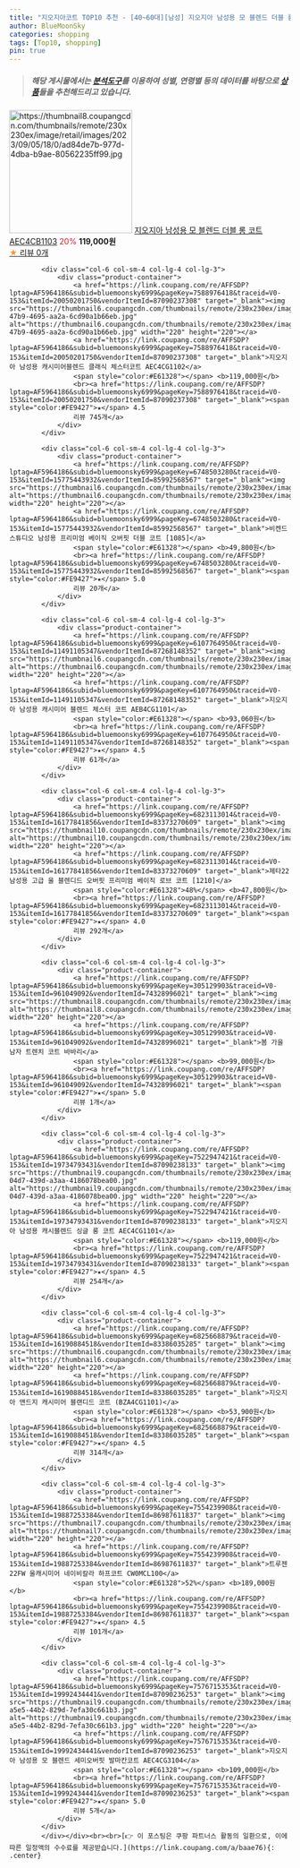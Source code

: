 ```yaml
---
title: "지오지아코트 TOP10 추천 - [40~60대][남성] 지오지아 남성용 모 블렌드 더블 롱 코트 AEC4CB1103"
author: BlueMoonSky
categories: shopping
tags: [Top10, shopping]
pin: true
---
```


> ##### 해당 게시물에서는 [**분석도구**](https://itemscout.io/)를 이용하여 **성별**, **연령별** 등의 데이터를 바탕으로 [**상품**](https://link.coupang.com/a/baae76)들을 추천해드리고 있습니다.
<div class="container"><div class="row">
            <div class="col-6 col-sm-4 col-lg-4 col-lg-3">
                <div class="product-container">
                    <a href="https://link.coupang.com/re/AFFSDP?lptag=AF5964186&subid=bluemoonsky6999&pageKey=7524287239&traceid=V0-153&itemId=19741289119&vendorItemId=87090237986" target="_blank"><img src="https://thumbnail8.coupangcdn.com/thumbnails/remote/230x230ex/image/retail/images/2023/09/05/18/0/ad84de7b-977d-4dba-b9ae-80562235ff99.jpg" alt="https://thumbnail8.coupangcdn.com/thumbnails/remote/230x230ex/image/retail/images/2023/09/05/18/0/ad84de7b-977d-4dba-b9ae-80562235ff99.jpg" width="220" height="220"></a>
                    <a href="https://link.coupang.com/re/AFFSDP?lptag=AF5964186&subid=bluemoonsky6999&pageKey=7524287239&traceid=V0-153&itemId=19741289119&vendorItemId=87090237986" target="_blank">지오지아 남성용 모 블렌드 더블 롱 코트 AEC4CB1103</a>
                    <span style="color:#E61328">20%</span> <b>119,000원</b>
                    <br><a href="https://link.coupang.com/re/AFFSDP?lptag=AF5964186&subid=bluemoonsky6999&pageKey=7524287239&traceid=V0-153&itemId=19741289119&vendorItemId=87090237986" target="_blank"><span style="color:#FE9427">★</span> 
                    리뷰 0개</a>
                </div>
            </div>
            
            <div class="col-6 col-sm-4 col-lg-4 col-lg-3">
                <div class="product-container">
                    <a href="https://link.coupang.com/re/AFFSDP?lptag=AF5964186&subid=bluemoonsky6999&pageKey=7588976418&traceid=V0-153&itemId=20050201750&vendorItemId=87090237308" target="_blank"><img src="https://thumbnail6.coupangcdn.com/thumbnails/remote/230x230ex/image/retail/images/2023/09/05/18/7/42181b60-47b9-4695-aa2a-6cd90a1b66eb.jpg" alt="https://thumbnail6.coupangcdn.com/thumbnails/remote/230x230ex/image/retail/images/2023/09/05/18/7/42181b60-47b9-4695-aa2a-6cd90a1b66eb.jpg" width="220" height="220"></a>
                    <a href="https://link.coupang.com/re/AFFSDP?lptag=AF5964186&subid=bluemoonsky6999&pageKey=7588976418&traceid=V0-153&itemId=20050201750&vendorItemId=87090237308" target="_blank">지오지아 남성용 캐시미어블렌드 클래식 체스터코트 AEC4CG1102</a>
                    <span style="color:#E61328"></span> <b>119,000원</b>
                    <br><a href="https://link.coupang.com/re/AFFSDP?lptag=AF5964186&subid=bluemoonsky6999&pageKey=7588976418&traceid=V0-153&itemId=20050201750&vendorItemId=87090237308" target="_blank"><span style="color:#FE9427">★</span> 4.5
                    리뷰 745개</a>
                </div>
            </div>
            
            <div class="col-6 col-sm-4 col-lg-4 col-lg-3">
                <div class="product-container">
                    <a href="https://link.coupang.com/re/AFFSDP?lptag=AF5964186&subid=bluemoonsky6999&pageKey=6748503280&traceid=V0-153&itemId=15775443932&vendorItemId=85992568567" target="_blank"><img src="https://thumbnail6.coupangcdn.com/thumbnails/remote/230x230ex/image/vendor_inventory/a29c/50440f0dbd6fce707d5027df74da49317da6910f13ac3fbe14b1044abbf8.jpg" alt="https://thumbnail6.coupangcdn.com/thumbnails/remote/230x230ex/image/vendor_inventory/a29c/50440f0dbd6fce707d5027df74da49317da6910f13ac3fbe14b1044abbf8.jpg" width="220" height="220"></a>
                    <a href="https://link.coupang.com/re/AFFSDP?lptag=AF5964186&subid=bluemoonsky6999&pageKey=6748503280&traceid=V0-153&itemId=15775443932&vendorItemId=85992568567" target="_blank">비켄드스튜디오 남성용 프리미엄 베이직 오버핏 더블 코트 [1085]</a>
                    <span style="color:#E61328"></span> <b>49,800원</b>
                    <br><a href="https://link.coupang.com/re/AFFSDP?lptag=AF5964186&subid=bluemoonsky6999&pageKey=6748503280&traceid=V0-153&itemId=15775443932&vendorItemId=85992568567" target="_blank"><span style="color:#FE9427">★</span> 5.0
                    리뷰 20개</a>
                </div>
            </div>
            
            <div class="col-6 col-sm-4 col-lg-4 col-lg-3">
                <div class="product-container">
                    <a href="https://link.coupang.com/re/AFFSDP?lptag=AF5964186&subid=bluemoonsky6999&pageKey=6107764950&traceid=V0-153&itemId=11491105347&vendorItemId=87268148352" target="_blank"><img src="https://thumbnail6.coupangcdn.com/thumbnails/remote/230x230ex/image/vendor_inventory/8b3c/a0c0d94038de1ca0ea0d80d150f4c32eb3d25377fc4ff83804c52c72260f.jpg" alt="https://thumbnail6.coupangcdn.com/thumbnails/remote/230x230ex/image/vendor_inventory/8b3c/a0c0d94038de1ca0ea0d80d150f4c32eb3d25377fc4ff83804c52c72260f.jpg" width="220" height="220"></a>
                    <a href="https://link.coupang.com/re/AFFSDP?lptag=AF5964186&subid=bluemoonsky6999&pageKey=6107764950&traceid=V0-153&itemId=11491105347&vendorItemId=87268148352" target="_blank">지오지아 남성용 캐시미어 블렌드 체스터 코트 AEB4CG1101</a>
                    <span style="color:#E61328"></span> <b>93,060원</b>
                    <br><a href="https://link.coupang.com/re/AFFSDP?lptag=AF5964186&subid=bluemoonsky6999&pageKey=6107764950&traceid=V0-153&itemId=11491105347&vendorItemId=87268148352" target="_blank"><span style="color:#FE9427">★</span> 4.5
                    리뷰 61개</a>
                </div>
            </div>
            
            <div class="col-6 col-sm-4 col-lg-4 col-lg-3">
                <div class="product-container">
                    <a href="https://link.coupang.com/re/AFFSDP?lptag=AF5964186&subid=bluemoonsky6999&pageKey=6823113014&traceid=V0-153&itemId=16177841856&vendorItemId=83373270609" target="_blank"><img src="https://thumbnail10.coupangcdn.com/thumbnails/remote/230x230ex/image/vendor_inventory/0811/8fe15619c4dbee42f02b69d36b8de327f50b383068696e7a7949150e16a8.jpg" alt="https://thumbnail10.coupangcdn.com/thumbnails/remote/230x230ex/image/vendor_inventory/0811/8fe15619c4dbee42f02b69d36b8de327f50b383068696e7a7949150e16a8.jpg" width="220" height="220"></a>
                    <a href="https://link.coupang.com/re/AFFSDP?lptag=AF5964186&subid=bluemoonsky6999&pageKey=6823113014&traceid=V0-153&itemId=16177841856&vendorItemId=83373270609" target="_blank">제타22 남성용 고급 울 블렌디드 오버핏 프리미엄 베이직 로브 코트 [1210]</a>
                    <span style="color:#E61328">48%</span> <b>47,800원</b>
                    <br><a href="https://link.coupang.com/re/AFFSDP?lptag=AF5964186&subid=bluemoonsky6999&pageKey=6823113014&traceid=V0-153&itemId=16177841856&vendorItemId=83373270609" target="_blank"><span style="color:#FE9427">★</span> 4.0
                    리뷰 292개</a>
                </div>
            </div>
            
            <div class="col-6 col-sm-4 col-lg-4 col-lg-3">
                <div class="product-container">
                    <a href="https://link.coupang.com/re/AFFSDP?lptag=AF5964186&subid=bluemoonsky6999&pageKey=305129903&traceid=V0-153&itemId=961049092&vendorItemId=74328996021" target="_blank"><img src="https://thumbnail8.coupangcdn.com/thumbnails/remote/230x230ex/image/vendor_inventory/d627/cfd7b62c68a7c676c688b0441f328027258f6ae62fc79cc249b9f0aa7a47.jpg" alt="https://thumbnail8.coupangcdn.com/thumbnails/remote/230x230ex/image/vendor_inventory/d627/cfd7b62c68a7c676c688b0441f328027258f6ae62fc79cc249b9f0aa7a47.jpg" width="220" height="220"></a>
                    <a href="https://link.coupang.com/re/AFFSDP?lptag=AF5964186&subid=bluemoonsky6999&pageKey=305129903&traceid=V0-153&itemId=961049092&vendorItemId=74328996021" target="_blank">봄 가을 남자 트렌치 코트 바바리</a>
                    <span style="color:#E61328"></span> <b>99,000원</b>
                    <br><a href="https://link.coupang.com/re/AFFSDP?lptag=AF5964186&subid=bluemoonsky6999&pageKey=305129903&traceid=V0-153&itemId=961049092&vendorItemId=74328996021" target="_blank"><span style="color:#FE9427">★</span> 5.0
                    리뷰 1개</a>
                </div>
            </div>
            
            <div class="col-6 col-sm-4 col-lg-4 col-lg-3">
                <div class="product-container">
                    <a href="https://link.coupang.com/re/AFFSDP?lptag=AF5964186&subid=bluemoonsky6999&pageKey=7522947421&traceid=V0-153&itemId=19734793431&vendorItemId=87090238133" target="_blank"><img src="https://thumbnail9.coupangcdn.com/thumbnails/remote/230x230ex/image/retail/images/2023/09/05/18/2/c3ba0642-04d7-439d-a3aa-4186078bea00.jpg" alt="https://thumbnail9.coupangcdn.com/thumbnails/remote/230x230ex/image/retail/images/2023/09/05/18/2/c3ba0642-04d7-439d-a3aa-4186078bea00.jpg" width="220" height="220"></a>
                    <a href="https://link.coupang.com/re/AFFSDP?lptag=AF5964186&subid=bluemoonsky6999&pageKey=7522947421&traceid=V0-153&itemId=19734793431&vendorItemId=87090238133" target="_blank">지오지아 남성용 캐시블렌드 싱글 롱 코트 AEC4CG1101</a>
                    <span style="color:#E61328"></span> <b>119,000원</b>
                    <br><a href="https://link.coupang.com/re/AFFSDP?lptag=AF5964186&subid=bluemoonsky6999&pageKey=7522947421&traceid=V0-153&itemId=19734793431&vendorItemId=87090238133" target="_blank"><span style="color:#FE9427">★</span> 4.5
                    리뷰 254개</a>
                </div>
            </div>
            
            <div class="col-6 col-sm-4 col-lg-4 col-lg-3">
                <div class="product-container">
                    <a href="https://link.coupang.com/re/AFFSDP?lptag=AF5964186&subid=bluemoonsky6999&pageKey=6825668879&traceid=V0-153&itemId=16190884518&vendorItemId=83386035285" target="_blank"><img src="https://thumbnail6.coupangcdn.com/thumbnails/remote/230x230ex/image/vendor_inventory/298c/5a75e4fe409b6e26fc9c995f5bff76d5af32402136b173b32c14e3cd083b.jpg" alt="https://thumbnail6.coupangcdn.com/thumbnails/remote/230x230ex/image/vendor_inventory/298c/5a75e4fe409b6e26fc9c995f5bff76d5af32402136b173b32c14e3cd083b.jpg" width="220" height="220"></a>
                    <a href="https://link.coupang.com/re/AFFSDP?lptag=AF5964186&subid=bluemoonsky6999&pageKey=6825668879&traceid=V0-153&itemId=16190884518&vendorItemId=83386035285" target="_blank">지오지아 앤드지 캐시미어 블랜디드 코트 (BZA4CG1101)</a>
                    <span style="color:#E61328"></span> <b>53,900원</b>
                    <br><a href="https://link.coupang.com/re/AFFSDP?lptag=AF5964186&subid=bluemoonsky6999&pageKey=6825668879&traceid=V0-153&itemId=16190884518&vendorItemId=83386035285" target="_blank"><span style="color:#FE9427">★</span> 4.5
                    리뷰 314개</a>
                </div>
            </div>
            
            <div class="col-6 col-sm-4 col-lg-4 col-lg-3">
                <div class="product-container">
                    <a href="https://link.coupang.com/re/AFFSDP?lptag=AF5964186&subid=bluemoonsky6999&pageKey=7554239908&traceid=V0-153&itemId=19887253384&vendorItemId=86987611837" target="_blank"><img src="https://thumbnail7.coupangcdn.com/thumbnails/remote/230x230ex/image/vendor_inventory/5969/b2f2b433b912ceff23489093ce898ea65bdceb083838a79b6f70a83f52d4.png" alt="https://thumbnail7.coupangcdn.com/thumbnails/remote/230x230ex/image/vendor_inventory/5969/b2f2b433b912ceff23489093ce898ea65bdceb083838a79b6f70a83f52d4.png" width="220" height="220"></a>
                    <a href="https://link.coupang.com/re/AFFSDP?lptag=AF5964186&subid=bluemoonsky6999&pageKey=7554239908&traceid=V0-153&itemId=19887253384&vendorItemId=86987611837" target="_blank">트루젠 22FW 울캐시미어 네이비칼라 하프코트 CW0MCL100</a>
                    <span style="color:#E61328">52%</span> <b>189,000원</b>
                    <br><a href="https://link.coupang.com/re/AFFSDP?lptag=AF5964186&subid=bluemoonsky6999&pageKey=7554239908&traceid=V0-153&itemId=19887253384&vendorItemId=86987611837" target="_blank"><span style="color:#FE9427">★</span> 4.5
                    리뷰 101개</a>
                </div>
            </div>
            
            <div class="col-6 col-sm-4 col-lg-4 col-lg-3">
                <div class="product-container">
                    <a href="https://link.coupang.com/re/AFFSDP?lptag=AF5964186&subid=bluemoonsky6999&pageKey=7576715353&traceid=V0-153&itemId=19992434441&vendorItemId=87090236253" target="_blank"><img src="https://thumbnail9.coupangcdn.com/thumbnails/remote/230x230ex/image/retail/images/2023/09/05/18/7/e54cefdc-a5e5-44b2-829d-7efa30c661b3.jpg" alt="https://thumbnail9.coupangcdn.com/thumbnails/remote/230x230ex/image/retail/images/2023/09/05/18/7/e54cefdc-a5e5-44b2-829d-7efa30c661b3.jpg" width="220" height="220"></a>
                    <a href="https://link.coupang.com/re/AFFSDP?lptag=AF5964186&subid=bluemoonsky6999&pageKey=7576715353&traceid=V0-153&itemId=19992434441&vendorItemId=87090236253" target="_blank">지오지아 남성용 모 블렌드 세미오버핏 발마칸코트 AEC4CG3104</a>
                    <span style="color:#E61328"></span> <b>109,000원</b>
                    <br><a href="https://link.coupang.com/re/AFFSDP?lptag=AF5964186&subid=bluemoonsky6999&pageKey=7576715353&traceid=V0-153&itemId=19992434441&vendorItemId=87090236253" target="_blank"><span style="color:#FE9427">★</span> 5.0
                    리뷰 5개</a>
                </div>
            </div>
            </div></div><br><br>[👉 이 포스팅은 쿠팡 파트너스 활동의 일환으로, 이에 따른 일정액의 수수료를 제공받습니다.](https://link.coupang.com/a/baae76){: .center}